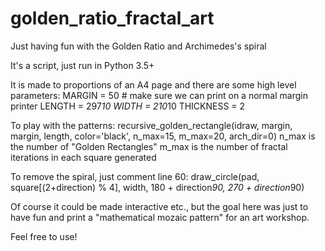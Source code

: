 # golden_ratio_fractal_art
Just having fun with the Golden Ratio and Archimedes's spiral

It's a script, just run in Python 3.5+

It is made to proportions of an A4 page and there are some high level parameters:
MARGIN = 50  # make sure we can print on a normal margin printer
LENGTH = 297*10
WIDTH = 210*10
THICKNESS = 2

To play with the patterns:
recursive_golden_rectangle(idraw, margin, margin, length, color='black', n_max=15, m_max=20, arch_dir=0)
n_max is the number of "Golden Rectangles"
m_max is the number of fractal iterations in each square generated

To remove the spiral, just comment line 60: draw_circle(pad, square[(2+direction) % 4], width, 180 + direction*90, 270 + direction*90)


Of course it could be made interactive etc., but the goal here was just to have fun and print a "mathematical mozaic pattern"
for an art workshop.

Feel free to use!
